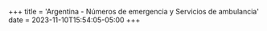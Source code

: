 +++
title = 'Argentina - Números de emergencia y Servicios de ambulancia'
date = 2023-11-10T15:54:05-05:00
+++
